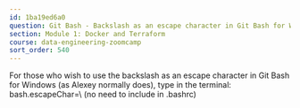 ```yaml
---
id: 1ba19ed6a0
question: Git Bash - Backslash as an escape character in Git Bash for Windows
section: Module 1: Docker and Terraform
course: data-engineering-zoomcamp
sort_order: 540
---
```


For those who wish to use the backslash as an escape character in Git Bash for Windows (as Alexey normally does), type in the terminal: bash.escapeChar=\ (no need to include in .bashrc)


